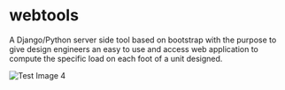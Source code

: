 # webtools
A Django/Python server side tool based on bootstrap with the purpose to give design engineers an easy to use and access web application to compute the specific load on each foot of a unit designed.

![Test Image 4](https://github.com/prancingshrimp/webtools/example.png)
